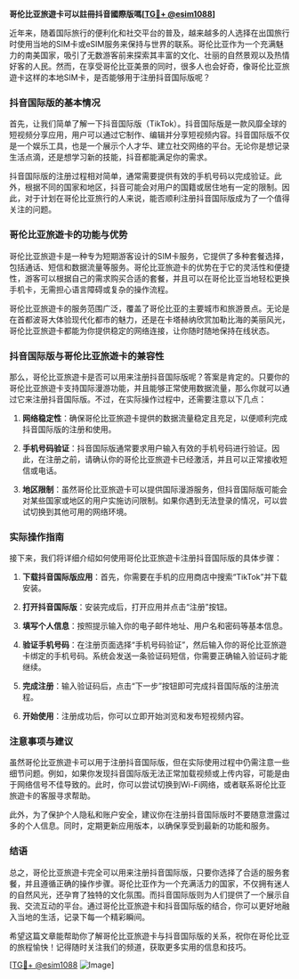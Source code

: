 **哥伦比亚旅遊卡可以註冊抖音國際版嗎[[TG💪+ @esim1088](https://t.me/s/esim1088)]**

近年来，随着国际旅行的便利化和社交平台的普及，越来越多的人选择在出国旅行时使用当地的SIM卡或eSIM服务来保持与世界的联系。哥伦比亚作为一个充满魅力的南美国家，吸引了无数游客前来探索其丰富的文化、壮丽的自然景观以及热情好客的人民。然而，在享受哥伦比亚美景的同时，很多人也会好奇，像哥伦比亚旅遊卡这样的本地SIM卡，是否能够用于注册抖音国际版呢？

### 抖音国际版的基本情况

首先，让我们简单了解一下抖音国际版（TikTok）。抖音国际版是一款风靡全球的短视频分享应用，用户可以通过它制作、编辑并分享短视频内容。抖音国际版不仅是一个娱乐工具，也是一个展示个人才华、建立社交网络的平台。无论你是想记录生活点滴，还是想学习新的技能，抖音都能满足你的需求。

抖音国际版的注册过程相对简单，通常需要提供有效的手机号码以完成验证。此外，根据不同的国家和地区，抖音可能会对用户的国籍或居住地有一定的限制。因此，对于计划在哥伦比亚旅行的人来说，能否顺利注册抖音国际版成为了一个值得关注的问题。

### 哥伦比亚旅遊卡的功能与优势

哥伦比亚旅遊卡是一种专为短期游客设计的SIM卡服务，它提供了多种套餐选择，包括通话、短信和数据流量等服务。哥伦比亚旅遊卡的优势在于它的灵活性和便捷性，游客可以根据自己的需求购买合适的套餐，并且可以在哥伦比亚当地轻松更换手机卡，无需担心语言障碍或复杂的操作流程。

哥伦比亚旅遊卡的服务范围广泛，覆盖了哥伦比亚的主要城市和旅游景点。无论是在首都波哥大体验现代化都市的魅力，还是在卡塔赫纳欣赏加勒比海的美丽风光，哥伦比亚旅遊卡都能为你提供稳定的网络连接，让你随时随地保持在线状态。

### 抖音国际版与哥伦比亚旅遊卡的兼容性

那么，哥伦比亚旅遊卡是否可以用来注册抖音国际版呢？答案是肯定的。只要你的哥伦比亚旅遊卡支持国际漫游功能，并且能够正常使用数据流量，那么你就可以通过它来注册抖音国际版。不过，在实际操作过程中，还需要注意以下几点：

1. **网络稳定性**：确保哥伦比亚旅遊卡提供的数据流量稳定且充足，以便顺利完成抖音国际版的注册和使用。
   
2. **手机号码验证**：抖音国际版通常要求用户输入有效的手机号码进行验证。因此，在注册之前，请确认你的哥伦比亚旅遊卡已经激活，并且可以正常接收短信或电话。

3. **地区限制**：虽然哥伦比亚旅遊卡可以提供国际漫游服务，但抖音国际版可能会对某些国家或地区的用户实施访问限制。如果你遇到无法登录的情况，可以尝试切换到其他可用的网络环境。

### 实际操作指南

接下来，我们将详细介绍如何使用哥伦比亚旅遊卡注册抖音国际版的具体步骤：

1. **下载抖音国际版应用**：首先，你需要在手机的应用商店中搜索“TikTok”并下载安装。

2. **打开抖音国际版**：安装完成后，打开应用并点击“注册”按钮。

3. **填写个人信息**：按照提示输入你的电子邮件地址、用户名和密码等基本信息。

4. **验证手机号码**：在注册页面选择“手机号码验证”，然后输入你的哥伦比亚旅遊卡绑定的手机号码。系统会发送一条验证码短信，你需要正确输入验证码才能继续。

5. **完成注册**：输入验证码后，点击“下一步”按钮即可完成抖音国际版的注册流程。

6. **开始使用**：注册成功后，你可以立即开始浏览和发布短视频内容。

### 注意事项与建议

虽然哥伦比亚旅遊卡可以用于注册抖音国际版，但在实际使用过程中仍需注意一些细节问题。例如，如果你发现抖音国际版无法正常加载视频或上传内容，可能是由于网络信号不佳导致的。此时，你可以尝试切换到Wi-Fi网络，或者联系哥伦比亚旅遊卡的客服寻求帮助。

此外，为了保护个人隐私和账户安全，建议你在注册抖音国际版时不要随意泄露过多的个人信息。同时，定期更新应用版本，以确保享受到最新的功能和服务。

### 结语

总之，哥伦比亚旅遊卡完全可以用来注册抖音国际版，只要你选择了合适的服务套餐，并且遵循正确的操作步骤。哥伦比亚作为一个充满活力的国家，不仅拥有迷人的自然风光，还孕育了独特的文化氛围。而抖音国际版则为人们提供了一个展示自我、交流互动的平台。通过哥伦比亚旅遊卡和抖音国际版的结合，你可以更好地融入当地的生活，记录下每一个精彩瞬间。

希望这篇文章能帮助你了解哥伦比亚旅遊卡与抖音国际版的关系，祝你在哥伦比亚的旅程愉快！记得随时关注我们的频道，获取更多实用的信息和技巧。

[[TG💪+ @esim1088](https://t.me/s/esim1088) ![Image](https://i.postimg.cc/4NQfJmqS/Snipaste-2025-05-13-00-14-12.png)]